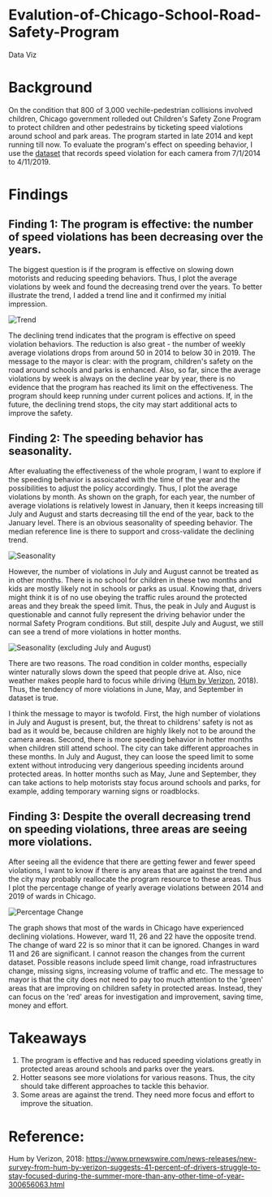 # Evalution-of-Chicago-School-Road-Safety-Program
Data Viz


# Background
On the condition that 800 of 3,000 vechile-pedestrian collisions involved children, Chicago government rolleded out Children's Safety Zone Program to protect children and other pedestrains by ticketing speed vialotions around school and park areas. The program started in late 2014 and kept running till now. To evaluate the program's effect on speeding behavior, I use the [dataset](https://data.cityofchicago.org/Transportation/Speed-Camera-Violations/hhkd-xvj4) that records speed violation for each camera from 7/1/2014 to 4/11/2019.



# Findings
## Finding 1: The program is effective: the number of speed violations has been decreasing over the years.
The biggest question is if the program is effective on slowing down motorists and reducing speeding behaviors. Thus, I plot the average violations by week and found the decreasing trend over the years. To better illustrate the trend, I added a trend line and it confirmed my initial impression.

![Trend](https://github.com/JinjinJanelle/Individual-Project-Final-Version/blob/master/Trend%20Dashboard.png)

The declining trend indicates that the program is effective on speed violation behaviors. The reduction is also great - the number of weekly average violations drops from around 50 in 2014 to below 30 in 2019. The message to the mayor is clear: with the program, children's safety on the road around schools and parks is enhanced. Also, so far, since the average violations by week is always on the decline year by year, there is no evidence that the program has reached its limit on the effectiveness. The program should keep running under current polices and actions. If, in the future, the declining trend stops, the city may start additional acts to improve the safety.



## Finding 2: The speeding behavior has seasonality.
After evaluating the effectiveness of the whole program, I want to explore if the speeding behavior is assoicated with the time of the year and the possibilities to adjust the policy accordingly. Thus, I plot the average violations by month. As shown on the graph, for each year, the number of average violations is relatively lowest in January, then it keeps increasing till July and August and starts decreasing till the end of the year, back to the January level. There is an obvious seasonality of speeding behavior. The median reference line is there to support and cross-validate the declining trend.

![Seasonality](https://github.com/JinjinJanelle/Individual-Project-Final-Version/blob/master/Seasonality%20Dashboard.png)

However, the number of violations in July and August cannot be treated as in other months. There is no school for children in these two months and kids are mostly likely not in schools or parks as usual. Knowing that, drivers might think it is of no use obeying the traffic rules around the protected areas and they break the speed limit. Thus, the peak in July and August is questionable and cannot fully represent the driving behavior under the normal Safety Program conditions. But still, despite July and August, we still can see a trend of more violations in hotter months.

![Seasonality (excluding July and August)](https://github.com/JinjinJanelle/Individual-Project-Final-Version/blob/master/Seasonality%20Dashboard%20-%202.png)

There are two reasons. The road condition in colder months, especially winter naturally slows down the speed that people drive at. Also, nice weather makes people hard to focus while driving ([Hum by Verizon](https://www.prnewswire.com/news-releases/new-survey-from-hum-by-verizon-suggests-41-percent-of-drivers-struggle-to-stay-focused-during-the-summer-more-than-any-other-time-of-year-300656063.html), 2018). Thus, the tendency of more violations in June, May, and September in dataset is true.

I think the message to mayor is twofold. First, the high number of violations in July and August is present, but, the threat to childrens' safety is not as bad as it would be, because children are highly likely not to be around the camera areas. Second, there is more speeding behavior in hotter months when children still attend school. The city can take different approaches in these months. In July and August, they can loose the speed limit to some extent without introducing very dangerious speeding incidents around protected areas. In hotter months such as May, June and September, they can take actions to help motorists stay focus around schools and parks, for example, adding temporary warning signs or roadblocks.



## Finding 3: Despite the overall decreasing trend on speeding violations, three areas are seeing more violations.
After seeing all the evidence that there are getting fewer and fewer speed violations, I want to know if there is any areas that are against the trend and the city may probably reallocate the program resource to these areas. Thus I plot the percentage change of yearly average violations between 2014 and 2019 of wards in Chicago.

![Percentage Change](https://github.com/JinjinJanelle/Individual-Project-Final-Version/blob/master/Percentage%20Difference%20Dashboard.png)

The graph shows that most of the wards in Chicago have experienced declining violations. However, ward 11, 26 and 22 have the opposite trend. The change of ward 22 is so minor that it can be ignored. Changes in ward 11 and 26 are significant. I cannot reason the changes from the current dataset. Possible reasons include speed limit change, road infrastructures change, missing signs, increasing volume of traffic and etc. The message to mayor is that the city does not need to pay too much attention to the 'green' areas that are improving on children safety in protected areas. Instead, they can focus on the 'red' areas for investigation and improvement, saving time, money and effort.



# Takeaways
1. The program is effective and has reduced speeding violations greatly in protected areas around schools and parks over the years.
2. Hotter seasons see more violations for various reasons. Thus, the city should take different approaches to tackle this behavior.
3. Some areas are against the trend. They need more focus and effort to improve the situation.



# Reference:
Hum by Verizon, 2018: https://www.prnewswire.com/news-releases/new-survey-from-hum-by-verizon-suggests-41-percent-of-drivers-struggle-to-stay-focused-during-the-summer-more-than-any-other-time-of-year-300656063.html
